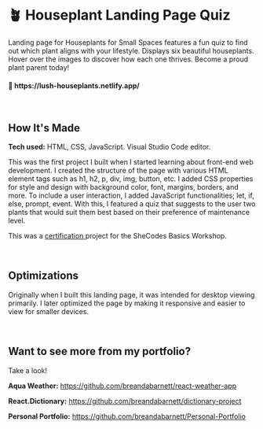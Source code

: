 # 🪴 Houseplant Landing Page Quiz
Landing page for Houseplants for Small Spaces features a fun quiz to find out which plant aligns with your lifestyle. Displays six beautiful houseplants. Hover over the images to discover how each one thrives. Become a proud plant parent today!

<h4>🔗 https://lush-houseplants.netlify.app/</h4>

<br />

## How It's Made

**Tech used:** HTML, CSS, JavaScript. Visual Studio Code editor.

This was the first project I built when I started learning about front-end web development.
I created the structure of the page with various HTML element tags such as h1, h2, p, div, img, button, etc.
I added CSS properties for style and design with background color, font, margins, borders, and more. To include a user interaction, I added JavaScript functionalities; let, if, else, prompt, event. With this, I featured a quiz that suggests to the user two plants that would suit them best based on their preference of maintenance level.

<p>
  This was a 
  <a href="https://www.shecodes.io/graduates/39418-breanda-barnett"> certification </a> project for the SheCodes Basics Workshop.
</p>
<br />

## Optimizations
<p>
  Originally when I built this landing page, it was intended for desktop viewing primarily. I later optimized the page by making it responsive and easier  to view for smaller devices.
</p>
<br />

## Want to see more from my portfolio?
Take a look!

**Aqua Weather:** https://github.com/breandabarnett/react-weather-app

**React.Dictionary:** https://github.com/breandabarnett/dictionary-project

**Personal Portfolio:** https://github.com/breandabarnett/Personal-Portfolio
